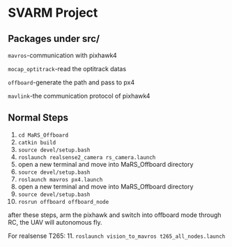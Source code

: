 # SVARM Project

## Packages under src/

`mavros`-communication with pixhawk4

`mocap_optitrack`-read the optitrack datas

`offboard`-generate the path and pass to px4

`mavlink`-the communication protocol of pixhawk4

## Normal Steps

1. `cd MaRS_Offboard`
2. `catkin build`
3. `source devel/setup.bash`
4. `roslaunch realsense2_camera rs_camera.launch`
5. open a new terminal and move into MaRS_Offboard directory
6. `source devel/setup.bash`
7. `roslaunch mavros px4.launch`
8. open a new terminal and move into MaRS_Offboard directory
9. `source devel/setup.bash`
10. `rosrun offboard offboard_node`

after these steps, arm the pixhawk and switch into offboard mode through RC, the UAV will autonomous fly.

For realsense T265: 
11. `roslaunch vision_to_mavros t265_all_nodes.launch`
